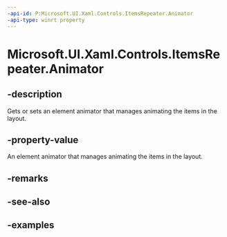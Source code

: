 ```yaml
---
-api-id: P:Microsoft.UI.Xaml.Controls.ItemsRepeater.Animator
-api-type: winrt property
---
```


# Microsoft.UI.Xaml.Controls.ItemsRepeater.Animator

<!--
public Microsoft.UI.Xaml.Controls.ElementAnimator Animator { get; set; }
-->

## -description

Gets or sets an element animator that manages animating the items in the layout.

## -property-value

An element animator that manages animating the items in the layout.

## -remarks

## -see-also

## -examples

